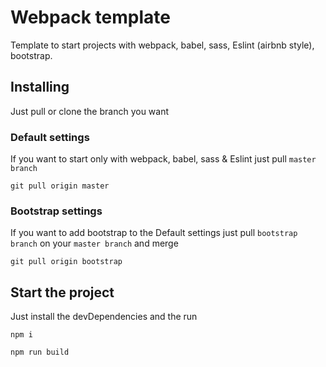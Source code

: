 # Webpack template
Template to start projects with webpack, babel, sass, Eslint (airbnb style), bootstrap.
## Installing
Just pull or clone the branch you want
### Default settings
If you want to start only with webpack, babel, sass & Eslint just pull ```master branch```
```
git pull origin master
```
### Bootstrap settings
If you want to add bootstrap to the Default settings just pull ```bootstrap branch``` on your ```master branch``` and merge
```
git pull origin bootstrap
```
## Start the project
Just install the devDependencies and the run
```
npm i
```
```
npm run build
```
